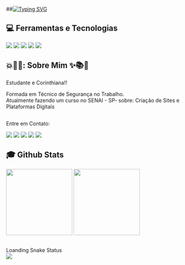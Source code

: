 ##<a href="https://git.io/typing-svg"><img src="https://readme-typing-svg.herokuapp.com?font=Fira+Code&pause=1000&color=911EF7&center=falso&vCenter=falso&repeat=verdadeiro&random=falso&width=435&lines=Ol%C3%A1+pessoas%2C+turu+bom%3F%3F%3F" alt="Typing SVG" /></a>

## 💻 Ferramentas e Tecnologias
<div>
  <img src="https://img.shields.io/badge/HTML5-8509ba?style=for-the-badge&logo=html5&logoColor=white" target="_blank"></a>
  <img src="https://img.shields.io/badge/CSS3-1cb5d4?style=for-the-badge&logo=css3&logoColor=white" target="_blank"></a>
  <img src="https://img.shields.io/badge/JavaScript-a612c7?style=for-the-badge&logo=javascript&logoColor=black" target="_blank"></a>
  <img src="https://img.shields.io/badge/Github-1c9cd4?style=for-the-badge&logo=github&logoColor=white" target="_blank"></a>
  <img src="https://img.shields.io/badge/Canva-7504cc?style=for-the-badge&logo=canva&logoColor=black" target="_blank"></a>
</div>
  
 ## 
## 💥🖤🌻: Sobre Mim ✨📚🦅


<div>
  <p> Estudante e Corinthiana!!</p>
</div>

Formada em Técnico de Segurança no Trabalho.<br> 
Atualmente fazendo um curso no SENAI - SP- sobre: Criação de Sites e Plataformas Digitais<br>

  ## 
  Entre em Contato:
<div>
  <a href="https://www.instagram.com/jeeh_ssicah/?next=%2F" target="_blank"><img src="https://img.shields.io/badge/-Instagram-%23E4405F?style=for-the-badge&logo=instagram&logoColor=white" target="_blank"></a>
 	<a href="#" target="_blank"><img src="https://img.shields.io/badge/YouTube-FF0000?style=for-the-badge&logo=youtube&logoColor=white" target="_blank"></a>
  <a href="#" target="_blank"><img src="https://img.shields.io/badge/Discord-7289DA?style=for-the-badge&logo=discord&logoColor=white" target="_blank"></a> 
  <a href="#"> <img src="https://img.shields.io/badge/-Gmail-00a368?style=for-the-badge&logo=gmail&logoColor=white" target="_blank"></a>
  <a href="#" target="_blank"><img src="https://img.shields.io/badge/-LinkedIn-%230077B5?style=for-the-badge&logo=linkedin&logoColor=white" target="_blank"></a> 
</div>

 ## 
 ## :mortar_board: Github Stats
<div>
  <a href="https://github.com/JessicaTb"></a>
  <img height="180em" src="https://github-readme-stats.vercel.app/api?username=JessicaTb&show_icons=true&theme=dracula&include_all_commits=true&count_private=true"/>
  <img height="180em" src="https://github-readme-stats.vercel.app/api/top-langs/?username=JessicaTb&layout=compact&langs_count=7&theme=dracula"/>
</div>


##
<div>
Loanding Snake Status
</div>
<div>
  <picture align="center"> 
    <img src="https://github.com/guuhferiani/guuhferiani/blob/main/snake-svg.svg">
  </picture>
</div>
